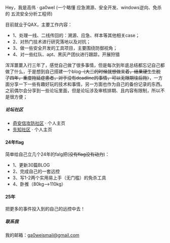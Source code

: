 Hey，我是高伟 · ga0weI 
(一个略懂 应急溯源、安全开发、windows逆向、免杀的 五流安全分析工程师)

目前就业于QAX，主要工作内容：
- 1、处理一线、二线传回的：溯源、应急、样本等其他相关case；
- 2、对热门技术进行研究落地以及对抗；
- 3、做一些安全开发的工具项目，主要围绕防御视角；
- 4、对一些红队、apt、黑灰产团伙进行跟踪，开展狩猎

浑浑噩噩入行三年了，感觉自己做了很多事情，但是每次到年底总结都忘记自己都做了什么，于是想到自己搭建一个blog<del>（大三的时候就想做来着，结果硬生生脱了四年，重度拖延症患者，对于没有deadline的事情，可以无限期往后拖）</del>，一方面分享一下一些有趣好玩的技术和事情，另一方面也作为自己的备份记录的东西。之前偶尔会分享到一些论坛里面，但是论坛涉及审核排期、且内容有限制，所以不是很方便；


##### 论坛社区

- [奇安信攻防社区](https://forum.butian.net/people/6766/community)  ·  个人主页
- [先知社区](https://xz.aliyun.com/u/44665)  ·  个人主页

#### 24年flag
简单给自己立几个24年的falg把(<del>没有flag没有动力</del>)：
- 1、更新30篇BLOG
- 2、完成自己的一套远控
- 3、写1-2两个实用易上手（无门槛）的免杀工具
- 4、卧推（80kg——>110kg）

#### 25年
把更多的事件投入到的自己的远控中去！

##### 联系我

我的邮箱：ga0weismail@gmail.com
